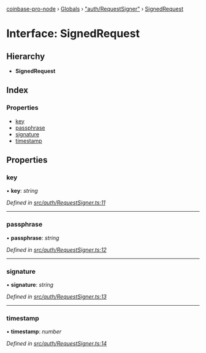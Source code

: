 [coinbase-pro-node](../README.md) › [Globals](../globals.md) › ["auth/RequestSigner"](../modules/_auth_requestsigner_.md) › [SignedRequest](_auth_requestsigner_.signedrequest.md)

# Interface: SignedRequest

## Hierarchy

- **SignedRequest**

## Index

### Properties

- [key](_auth_requestsigner_.signedrequest.md#key)
- [passphrase](_auth_requestsigner_.signedrequest.md#passphrase)
- [signature](_auth_requestsigner_.signedrequest.md#signature)
- [timestamp](_auth_requestsigner_.signedrequest.md#timestamp)

## Properties

### key

• **key**: _string_

_Defined in [src/auth/RequestSigner.ts:11](https://github.com/bennyn/coinbase-pro-node/blob/b48d104/src/auth/RequestSigner.ts#L11)_

---

### passphrase

• **passphrase**: _string_

_Defined in [src/auth/RequestSigner.ts:12](https://github.com/bennyn/coinbase-pro-node/blob/b48d104/src/auth/RequestSigner.ts#L12)_

---

### signature

• **signature**: _string_

_Defined in [src/auth/RequestSigner.ts:13](https://github.com/bennyn/coinbase-pro-node/blob/b48d104/src/auth/RequestSigner.ts#L13)_

---

### timestamp

• **timestamp**: _number_

_Defined in [src/auth/RequestSigner.ts:14](https://github.com/bennyn/coinbase-pro-node/blob/b48d104/src/auth/RequestSigner.ts#L14)_
